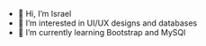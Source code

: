 - 👋 Hi, I’m Israel
- 👀 I’m interested in UI/UX designs and databases
- 🌱 I’m currently learning Bootstrap and MySQl

<!---
michaelmio333/michaelmio333 is a ✨ special ✨ repository because its `README.md` (this file) appears on your GitHub profile.
You can click the Preview link to take a look at your changes.
--->
